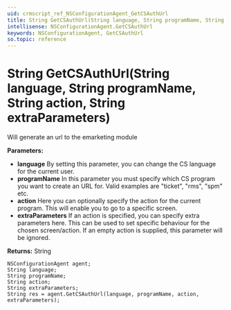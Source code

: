 ```yaml
---
uid: crmscript_ref_NSConfigurationAgent_GetCSAuthUrl
title: String GetCSAuthUrl(String language, String programName, String action, String extraParameters)
intellisense: NSConfigurationAgent.GetCSAuthUrl
keywords: NSConfigurationAgent, GetCSAuthUrl
so.topic: reference
---
```


# String GetCSAuthUrl(String language, String programName, String action, String extraParameters)

Will generate an url to the emarketing module

**Parameters:**
 - **language** By setting this parameter, you can change the CS language for the current user.
 - **programName** In this parameter you must specify which CS program you want to create an URL for. Valid examples are "ticket", "rms", "spm" etc.
 - **action** Here you can optionally specify the action for the current program. This will enable you to go to a specific screen.
 - **extraParameters** If an action is specified, you can specify extra parameters here. This can be used to set specific behaviour for the chosen screen/action. If an empty action is supplied, this parameter will be ignored.

**Returns:** String

```crmscript
NSConfigurationAgent agent;
String language;
String programName;
String action;
String extraParameters;
String res = agent.GetCSAuthUrl(language, programName, action, extraParameters);
```

